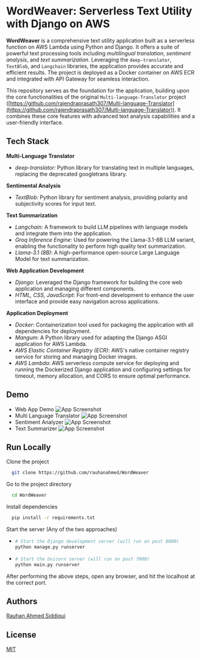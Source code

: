 # WordWeaver: Serverless Text Utility with Django on AWS


**WordWeaver** is a comprehensive text utility application built as a serverless function on AWS Lambda using Python and Django. It offers a suite of powerful text processing tools including *multilingual translation*, *sentiment analysis*, and *text summarization*. Leveraging the `deep-translator`, `TextBlob`, and `Langchain` libraries, the application provides accurate and efficient results. The project is deployed as a Docker container on AWS ECR and integrated with API Gateway for seamless interaction.

This repository serves as the foundation for the application, building upon the core functionalities of the original `Multi-language-Translator` project ([https://github.com/rajendraprasath307/Multi-language-Translator](https://github.com/rajendraprasath307/Multi-language-Translator)). It combines these core features with advanced text analysis capabilities and a user-friendly interface.


## Tech Stack

**Multi-Language Translator**
- *deep-translator:* Python library for translating text in multiple languages, replacing the deprecated googletrans library.
  
**Sentimental Analysis** 
- *TextBlob*: Python library for sentiment analysis, providing polarity and subjectivity scores for input text.

**Text Summarization** 
- *Langchain*: A framework to build LLM pipelines with language models and integrate them into the application.
- *Groq Inference Engine*: Used for powering the Llama-3.1-8B LLM variant, enabling the functionality to perform high quality text summarization.
- *Llama-3.1 (8B)*: A high-performance open-source Large Language Model for text summarization.

**Web Application Development**
- *Django*: Leveraged the Django framework for building the core web application and managing different components.
- *HTML, CSS, JavaScript*: For front-end development to enhance the user interface and provide easy navigation across applications.

**Application Deployment** 
- *Docker*: Containerization tool used for packaging the application with all dependencies for deployment.
- *Mangum*: A Python library used for adapting the Django ASGI application for AWS Lambda.
- *AWS Elastic Container Registry (ECR)*: AWS's native container registry service for storing and managing Docker images.
- *AWS Lambda*: AWS serverless compute service for deploying and running the Dockerized Django application and configuring settings for timeout, memory allocation, and CORS to ensure optimal performance.


## Demo
- Web App Demo
![App Screenshot](https://i.ibb.co/q9bHVBh/ezgif-1-d988809a22.gif)
- Multi Language Translator
![App Screenshot](https://i.ibb.co/zVK43CK/Screenshot-2024-07-31-150143.png)
- Sentiment Analyzer
![App Screenshot](https://i.ibb.co/4StPMys/Screenshot-2024-07-31-150201.png)
- Text Summarizer
![App Screenshot](https://i.ibb.co/vx7Vtfs/Screenshot-2024-07-31-150214.png)
## Run Locally

Clone the project

```bash
  git clone https://github.com/rauhanahmed/WordWeaver
```

Go to the project directory

```bash
  cd WordWeaver
```

Install dependencies

```bash
  pip install -r requirements.txt
```

Start the server (Any of the two approaches)

- ```bash
  # Start the Django development server (will run on post 8000)
  python manage.py runserver 
    ```

- ```bash
  # Start the Uvicorn server (will run on post 7000)
  python main.py runserver 
    ```

After performing the above steps, open any browser, and hit the localhost at the correct port.
## Authors

[Rauhan Ahmed Siddiqui](https://linkedin.com/in/rauhan-ahmed/)


## License

[MIT](https://choosealicense.com/licenses/mit/)

